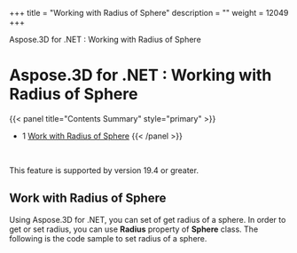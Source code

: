 +++
title = "Working with Radius of Sphere" 
description = "" 
weight = 12049 
+++

Aspose.3D for .NET : Working with Radius of Sphere  

# Aspose.3D for .NET : Working with Radius of Sphere


{{< panel title="Contents Summary" style="primary" >}}
*   1 [Work with Radius of Sphere](#WorkingwithRadiusofSphere-WorkwithRadiusofSphere)
{{< /panel >}}
 

 

This feature is supported by version 19.4 or greater.

## Work with Radius of Sphere

Using Aspose.3D for .NET, you can set of get radius of a sphere. In order to get or set radius, you can use **Radius** property of **Sphere** class. The following is the code sample to set radius of a sphere. 

